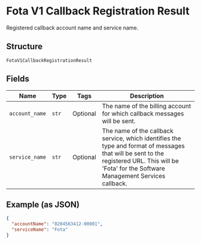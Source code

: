 
# Fota V1 Callback Registration Result

Registered callback account name and service name.

## Structure

`FotaV1CallbackRegistrationResult`

## Fields

| Name | Type | Tags | Description |
|  --- | --- | --- | --- |
| `account_name` | `str` | Optional | The name of the billing account for which callback messages will be sent. |
| `service_name` | `str` | Optional | The name of the callback service, which identifies the type and format of messages that will be sent to the registered URL. This will be 'Fota' for the Software Management Services callback. |

## Example (as JSON)

```json
{
  "accountName": "0204563412-00001",
  "serviceName": "Fota"
}
```

